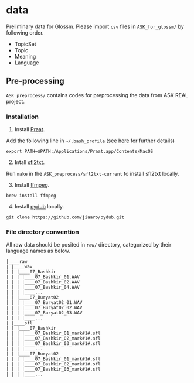 # data
Preliminary data for Glossm. Please import `csv` files in `ASK_for_glossm/` by following order.

* TopicSet
* Topic
* Meaning
* Language

## Pre-processing

`ASK_preprocess/` contains codes for preprocessing the data from ASK REAL project.

### Installation

1. Install [Praat](http://www.fon.hum.uva.nl/praat/).

Add the following line in `~/.bash_profile` (see [here](https://github.com/JoFrhwld/FAVE/wiki/Praat-on-OS-X) for further details)

```
export PATH=$PATH:/Applications/Praat.app/Contents/MacOS
```

2. Intall [sfl2txt](https://sourceforge.net/projects/sfltxtconverter/).

Run `make` in the `ASK_preprocess/sfl2txt-current` to install sfl2txt locally.

3. Install [ffmpeg](http://www.ffmpeg.org).

```
brew install ffmpeg
```

4. Install [pydub](http://pydub.com/) locally.

```
git clone https://github.com/jiaaro/pydub.git
```

### File directory convention

All raw data should be posited in `raw/` directory, categorized by their language names as below.

```
|____raw
| |____wav
| | |____07_Bashkir
| | | |____07_Bashkir_01.WAV
| | | |____07_Bashkir_02.WAV
| | | |____07_Bashkir_04.WAV
| | | |____...
| | |____07_Buryat02
| | | |____07_Buryat02_01.WAV
| | | |____07_Buryat02_02.WAV
| | | |____07_Buryat02_03.WAV
| | | |____...
| |____sfl
| | |____07_Bashkir
| | | |____07_Bashkir_01_mark#1#.sfl
| | | |____07_Bashkir_02_mark#1#.sfl
| | | |____07_Bashkir_03_mark#1#.sfl
| | | |____...
| | |____07_Buryat02
| | | |____07_Bashkir_01_mark#1#.sfl
| | | |____07_Bashkir_02_mark#1#.sfl
| | | |____07_Bashkir_03_mark#1#.sfl
| | | |____...
```

